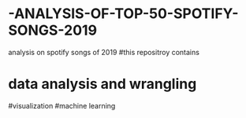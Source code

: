 # -ANALYSIS-OF-TOP-50-SPOTIFY-SONGS-2019
analysis on spotify songs of  2019
#this repositroy contains 
# data analysis and wrangling
#visualization
#machine learning
